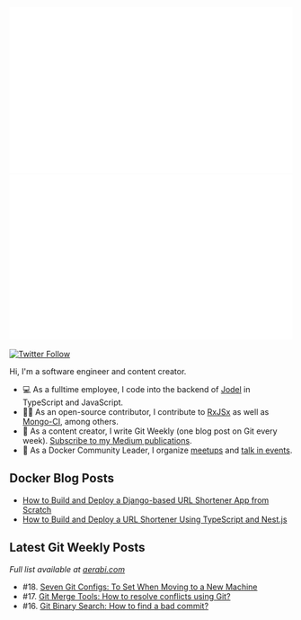 ![](https://github.com/aerabi/github-stats/blob/master/generated/overview.svg)
![](https://github.com/aerabi/github-stats/blob/master/generated/languages.svg)

[![Twitter Follow](https://img.shields.io/twitter/follow/MohammadAliEN?style=social)](https://twitter.com/MohammadAliEN)

Hi, I'm a software engineer and content creator.

- :computer: As a fulltime employee, I code into the backend of [Jodel](http://jodel.com) in TypeScript and JavaScript.
- :technologist: As an open-source contributor, I contribute to [RxJSx](https://www.npmjs.com/rxjsx) as well as [Mongo-CI](https://www.npmjs.com/package/mongo-ci), among others.
- :pencil: As a content creator, I write Git Weekly (one blog post on Git every week). [Subscribe to my Medium publications](https://medium.com/subscribe/@aerabi).
- :whale: As a Docker Community Leader, I organize [meetups](https://www.meetup.com/Docker-Black-Forest) and [talk in events](https://youtube.com/playlist?list=PLJBy6TeyWq6MtATfTwx-D5xmSLLBcbLi9).

## Docker Blog Posts

- [How to Build and Deploy a Django-based URL Shortener App from Scratch](https://www.docker.com/blog/how-to-build-and-deploy-a-django-based-url-shortener-app-from-scratch/)
- [How to Build and Deploy a URL Shortener Using TypeScript and Nest.js](https://www.docker.com/blog/how-to-build-and-deploy-a-url-shortener-using-typescript-and-nest-js/)

## Latest Git Weekly Posts
_Full list available at [aerabi.com](https://aerabi.com/)_

- #18. [Seven Git Configs: To Set When Moving to a New Machine](https://itnext.io/seven-git-configs-9de48007aa77)
- #17. [Git Merge Tools: How to resolve conflicts using Git?](https://itnext.io/git-merge-tools-be2efd7ec9db)
- #16. [Git Binary Search: How to find a bad commit?](https://itnext.io/git-binary-search-de86e9aa334a)

